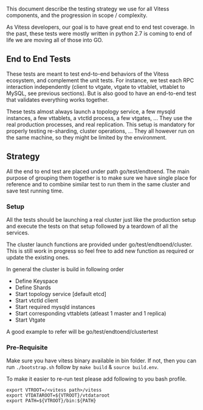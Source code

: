 This document describe the testing strategy we use for all Vitess components, and the progression in scope / complexity.

As Vitess developers, our goal is to have great end to end test coverage. In the past, these tests were mostly written in python 2.7 is coming to end of life we are moving all of those into GO. 


## End to End Tests

These tests are meant to test end-to-end behaviors of the Vitess ecosystem, and complement the unit tests. For instance, we test each RPC interaction independently (client to vtgate, vtgate to vttablet, vttablet to MySQL, see previous sections). But is also good to have an end-to-end test that validates everything works together.

These tests almost always launch a topology service, a few mysqld instances, a few vttablets, a vtctld process, a few vtgates, ... They use the real production processes, and real replication. This setup is mandatory for properly testing re-sharding, cluster operations, ... They all however run on the same machine, so they might be limited by the environment.


## Strategy 

All the end to end test are placed under path go/test/endtoend. 
The main purpose of grouping them together is to make sure we have single place for reference and to combine similar test to run them in the same cluster and save test running time.  


### Setup
All the tests should be launching a real cluster just like the production setup and execute the tests on that setup followed by a teardown of all the services.

The cluster launch functions are provided under go/test/endtoend/cluster. This is still work in progress so feel free to add new function as required or update the existing ones.   

In general the cluster is build in following order
- Define Keyspace
- Define Shards
- Start topology service [default etcd]
- Start vtctld client
- Start required mysqld instances
- Start corresponding vttablets (atleast 1 master and 1 replica)
- Start Vtgate 

A good example to refer will be  go/test/endtoend/clustertest

### Pre-Requisite 
Make sure you have vitess binary available in bin folder. If not, then you can run `./bootstrap.sh` follow by `make build` & `source build.env`.

To make it easier to re-run test please add following to you bash profile. 
 
```
export VTROOT=/<vitess path>/vitess
export VTDATAROOT=${VTROOT}/vtdataroot
export PATH=${VTROOT}/bin:${PATH}
```
